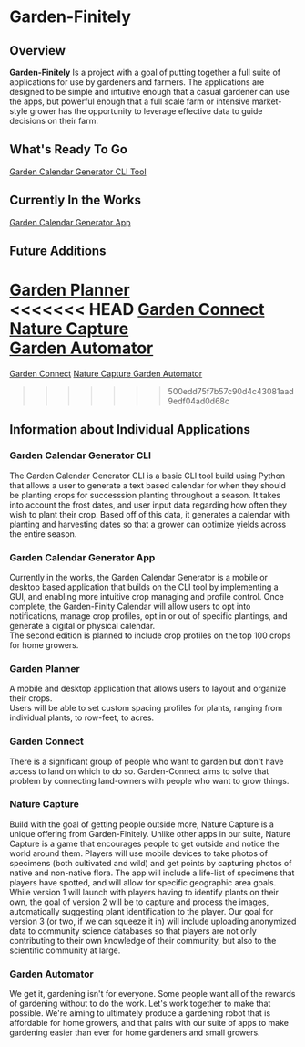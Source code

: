 # Garden-Finitely
## Overview
**Garden-Finitely** Is a project with a goal of putting together a full suite of applications for use by gardeners and farmers.
The applications are designed to be simple and intuitive enough that a casual gardener can use the apps, but powerful enough that a full scale farm or intensive market-style grower has the opportunity to leverage effective data to guide decisions on their farm.

## What's Ready To Go
[Garden Calendar Generator CLI Tool](#garden-calendar-generator-cli)


## Currently In the Works
[Garden Calendar Generator App](#garden-calendar-generator-app)

## Future Additions
[Garden Planner](#garden-planner)  
<<<<<<< HEAD
[Garden Connect](#garden-connect)  
[Nature Capture ](#nature-capture)  
[Garden Automator](#garden-automator)  
=======
[Garden Connect](#garden-connect)
[Nature Capture ](#nature-capture)
[Garden Automator](#garden-automator)
>>>>>>> 500edd75f7b57c90d4c43081aad9edf04ad0d68c

## Information about Individual Applications
### Garden Calendar Generator CLI
The Garden Calendar Generator CLI is a basic CLI tool build using Python that allows a user to generate a text based calendar for when they should be planting crops for successsion planting throughout a season.
It takes into account the frost dates, and user input data regarding how often they wish to plant their crop.
Based off of this data, it generates a calendar with planting and harvesting dates so that a grower can optimize yields across the entire season.
### Garden Calendar Generator App
Currently in the works, the Garden Calendar Generator is a mobile or desktop based application that builds on the CLI tool by implementing a GUI, and enabling more intuitive crop managing and profile control.
Once complete, the Garden-Finity Calendar will allow users to opt into notifications, manage crop profiles, opt in or out of specific plantings, and generate a digital or physical calendar.  
The second edition is planned to include crop profiles on the top 100 crops for home growers.
### Garden Planner
A mobile and desktop application that allows users to layout and organize their crops.  
Users will be able to set custom spacing profiles for plants, ranging from individual plants, to row-feet, to acres.
### Garden Connect
There is a significant group of people who want to garden but don't have access to land on which to do so.
Garden-Connect aims to solve that problem by connecting land-owners with people who want to grow things.
### Nature Capture
Build with the goal of getting people outside more, Nature Capture is a unique offering from Garden-Finitely.  Unlike other apps in our suite, Nature Capture is a game that encourages people to get outside and notice the world around them.  Players will use mobile devices to take photos of specimens (both cultivated and wild) and get points by capturing photos of native and non-native flora.
The app will include a life-list of specimens that players have spotted, and will allow for specific geographic area goals.
While version 1 will launch with players having to identify plants on their own, the goal of version 2 will be to capture and process the images, automatically suggesting plant identification to the player.
Our goal for version 3 (or two, if we can squeeze it in) will include uploading anonymized data to community science databases so that players are not only contributing to their own knowledge of their community, but also to the scientific community at large.
### Garden Automator
We get it, gardening isn't for everyone. Some people want all of the rewards of gardening without to do the work. 
Let's work together to make that possible.
We're aiming to ultimately produce a gardening robot that is affordable for home growers, and that pairs with our suite of apps to make gardening easier than ever for home gardeners and small growers.

